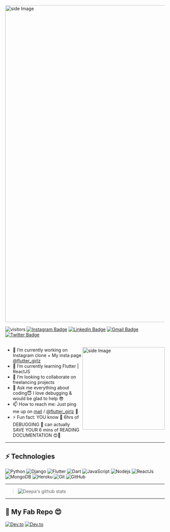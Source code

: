 
<img src="https://user-images.githubusercontent.com/36128196/119259076-1b518200-bbea-11eb-990d-b037c20e34db.gif" alt="side Image" align="center" width="1000" height="auto" />



![visitors](https://visitor-badge-reloaded.herokuapp.com/badge?page_id=qwertypool.qwertypool&color=00cf00)
[![Instagram Badge](https://img.shields.io/badge/-flutter_girlz-black?style=flat-square&logo=instagram&logoColor=white&link=https://www.instagram.com/flutter_girlz_/)](https://www.instagram.com/flutter_girlz_/)
[![Linkedin Badge](https://img.shields.io/badge/-deepapandey364-blue?style=flat-square&logo=Linkedin&logoColor=white&link=https://www.linkedin.com/in/deepapandey364/)](https://www.linkedin.com/in/deepapandey364/)
[![Gmail Badge](https://img.shields.io/badge/-deepapandey364-c14438?style=flat-square&logo=Gmail&logoColor=white&link=mailto:deepapandey364@gmail.com)](mailto:deepapandey364@gmail.com)
[![Twitter Badge](https://img.shields.io/badge/-DeepaPa49140426-teal?style=flat-square&logo=Twitter&logoColor=white&link=https://twitter.com/DeepaPa49140426)](https://twitter.com/flutter_girlz)
<br>
<br>

<img src="https://user-images.githubusercontent.com/36128196/119252769-95264300-bbcb-11eb-818c-487861bc86ee.gif" alt="side Image" align="right" width="260" height="auto" />



- 🔭 I’m currently working on Instagram clone + My insta page [@flutter_girlz](https://www.instagram.com/flutter_girlz_/)
- 🌱 I’m currently learning Flutter | ReactJS
- 👯 I’m looking to collaborate on freelancing projects
- 💬 Ask me everything about coding😇 I love debugging & would be glad to help 😎
- 📫 How to reach me: Just ping me up on [mail](mailto:deepapandey364@gmail.com) / [@flutter_girlz](https://www.instagram.com/flutter_girlz_/) 📱
- ⚡ Fun fact: YOU know 🤔 6hrs of DEBUGGING 🤯 can actually SAVE YOUR 6 mins of READING DOCUMENTATION 😍💃

---

 ## ⚡ Technologies

![Python](https://img.shields.io/badge/-Python-black?style=flat-square&logo=Python)
![Django](https://img.shields.io/badge/-Django-black?style=flat-square&logo=Django)
![Flutter](https://img.shields.io/badge/-Flutter-teal?style=flat-square&logo=Flutter)
![Dart](https://img.shields.io/badge/-Dart-E34F26?style=flat-square&logo=Dart)
![JavaScript](https://img.shields.io/badge/-JavaScript-black?style=flat-square&logo=javascript)
![Nodejs](https://img.shields.io/badge/-Nodejs-black?style=flat-square&logo=Node.js)
![ReactJs](https://img.shields.io/badge/-React-black?style=flat-square&logo=react)
![MongoDB](https://img.shields.io/badge/-MongoDB-black?style=flat-square&logo=mongodb)
![Heroku](https://img.shields.io/badge/-Heroku-430098?style=flat-square&logo=heroku)
![Git](https://img.shields.io/badge/-Git-black?style=flat-square&logo=git)
![GitHub](https://img.shields.io/badge/-GitHub-181717?style=flat-square&logo=github)

---

> ![Deepa's github stats](https://github-readme-stats.vercel.app/api?username=qwertypool)

---

## 🔗 My Fab Repo 😍
 [![Dev.to](https://github-readme-stats.vercel.app/api/pin/?username=qwertypool&repo=gmail-clone)](https://github.com/qwertypool/gmail-clone)
 [![Dev.to](https://github-readme-stats.vercel.app/api/pin/?username=qwertypool&repo=flutter-code-snippets)](https://github.com/qwertypool/flutter-code-snippets)





